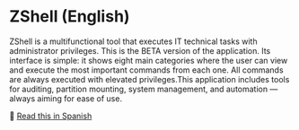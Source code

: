 # ZShell (English)
ZShell is a multifunctional tool that executes IT technical tasks with administrator privileges. This is the BETA version of the application. Its interface is simple: it shows eight main categories where the user can view and execute the most important commands from each one. All commands are always executed with elevated privileges.This application includes tools for auditing, partition mounting, system management, and automation — always aiming for ease of use.

📘 [Read this in Spanish](README.md)   

